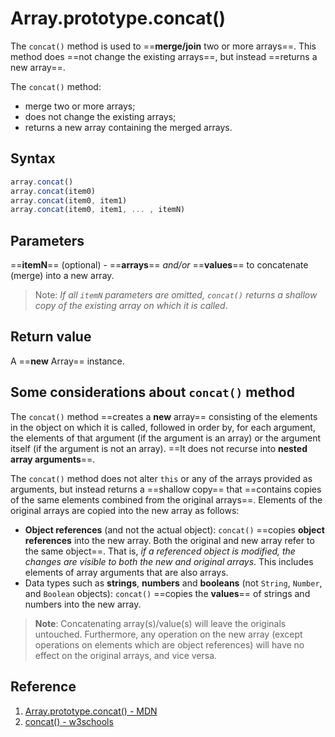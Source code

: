 # Array.prototype.concat()

The `concat()` method is used to ==**merge/join** two or more arrays==. This method does ==not change the existing arrays==, but instead ==returns a new array==.

The `concat()` method:

- merge two or more arrays;
- does not change the existing arrays;
- returns a new array containing the merged arrays.

## Syntax

```js
array.concat()
array.concat(item0)
array.concat(item0, item1)
array.concat(item0, item1, ... , itemN)
```

## Parameters

==**itemN**== (optional) - ==**arrays**== _and/or_ ==**values**== to concatenate (merge) into a new array. 

> Note: _If all `itemN` parameters are omitted, `concat()` returns a shallow copy of the existing array on which it is called_.

## Return value

A ==**new** Array== instance.

## Some considerations about `concat()` method

The `concat()` method ==creates a **new** array== consisting of the elements in the object on which it is called, followed in order by, for each argument, the elements of that argument (if the argument is an array) or the argument itself (if the argument is not an array). ==It does not recurse into **nested array arguments**==.

The `concat()` method does not alter `this` or any of the arrays provided as arguments, but instead returns a ==shallow copy== that ==contains copies of the same elements combined from the original arrays==. Elements of the original arrays are copied into the new array as follows:

- **Object references** (and not the actual object): `concat()` ==copies **object references** into the new array. Both the original and new array refer to the same object==. That is, _if a referenced object is modified, the changes are visible to both the new and original arrays_. This includes elements of array arguments that are also arrays.
- Data types such as **strings**, **numbers** and **booleans** (not `String`, `Number`, and `Boolean` objects): `concat()` ==copies the **values**== of strings and numbers into the new array.

> **Note**: Concatenating array(s)/value(s) will leave the originals untouched. Furthermore, any operation on the new array (except operations on elements which are object references) will have no effect on the original arrays, and vice versa.

## Reference

1. [Array.prototype.concat() - MDN](https://developer.mozilla.org/en-US/docs/Web/JavaScript/Reference/Global_Objects/Array/concat)
2. [concat() - w3schools](https://www.w3schools.com/jsref/jsref_concat_array.asp)
